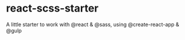 # react-scss-starter
A little starter to work with @react &amp; @sass, using @create-react-app &amp; @gulp
